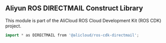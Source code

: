 ## Aliyun ROS DIRECTMAIL Construct Library

This module is part of the AliCloud ROS Cloud Development Kit (ROS CDK) project.

```go
import * as DIRECTMAIL from '@alicloud/ros-cdk-directmail';
```
